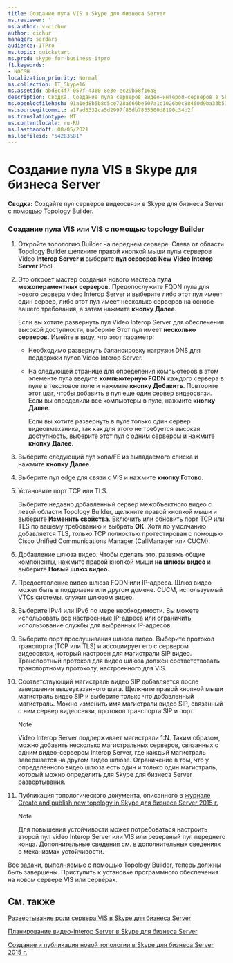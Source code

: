 ```yaml
---
title: Создание пула VIS в Skype для бизнеса Server
ms.reviewer: ''
ms.author: v-cichur
author: cichur
manager: serdars
audience: ITPro
ms.topic: quickstart
ms.prod: skype-for-business-itpro
f1.keywords:
- NOCSH
localization_priority: Normal
ms.collection: IT_Skype16
ms.assetid: abd8c4f7-057f-4360-8e3e-ec29b58f16a8
description: Сводка. Создание пула серверов видео-интероп-серверов в Skype для бизнеса Server с помощью topology Builder.
ms.openlocfilehash: 91a1ed8b5b8d5ce728a666be507a1c1026b0c88460d9ba33b519f1f3d3825aa8
ms.sourcegitcommit: a17ad3332ca5d2997f85db7835500d8190c34b2f
ms.translationtype: MT
ms.contentlocale: ru-RU
ms.lasthandoff: 08/05/2021
ms.locfileid: "54283581"
---
```

# <a name="create-a-vis-pool-in-skype-for-business-server"></a>Создание пула VIS в Skype для бизнеса Server
 
**Сводка:** Создайте пул серверов видеосвязи в Skype для бизнеса Server с помощью Topology Builder.
  
### <a name="create-a-vis-or-vis-pool-using-topology-builder"></a>Создание пула VIS или VIS с помощью topology Builder

1. Откройте топологию Builder на переднем сервере. Слева от области Topology Builder щелкните правой кнопкой мыши пулы серверов Video **Interop Server и** выберите **пул серверов New Video Interop Server** Pool . 
    
2. Это откроет мастер создания нового мастера **пула межопераментных серверов.** Предопослужите FQDN пула для  нового сервера video  Interop Server и выберите либо этот пул имеет один сервер, либо этот пул имеет несколько серверов на основе вашего требования, а затем нажмите **кнопку Далее**.
    
    Если вы хотите развернуть пул Video Interop Server для обеспечения высокой доступности, выберите Этот пул имеет **несколько серверов.** Имейте в виду, что этот параметр: 
    
    - Необходимо развернуть балансировку нагрузки DNS для поддержки пулов Video Interop Server. 
    
   - На следующей странице  для определения компьютеров в этом элементе пула введите **компьютерную FQDN** каждого сервера в пуле в текстовое поле и нажмите **кнопку Добавить**. Повторите этот шаг, чтобы добавить в пул еще один сервер видеосвязи. Если вы определили все компьютеры в пуле, нажмите **кнопку Далее**.
    
     Если вы хотите развернуть в пуле только один сервер видеовмеханика, так как для этого не требуется высокая доступность, выберите этот пул с одним сервером и нажмите **кнопку Далее**. 
    
3. Выберите следующий пул хопа/FE из выпадаемого списка и нажмите **кнопку Далее**.
    
4. Выберите пул edge для связи с VIS и нажмите **кнопку Готово**.
    
5. Установите порт TCP или TLS.
    
    Выберите недавно добавленный сервер межобъектного видео с левой области Topology Builder, щелкните правой кнопкой мыши и выберите **Изменить свойства**. Включить или обновить порт TCP или TLS по вашему требованию и выбрать **ОК**. Хотя по умолчанию добавляется TLS, только TCP полностью протестирован с помощью Cisco Unified Communications Manager (CallManager или CUCM).
    
6. Добавление шлюза видео. Чтобы сделать это, развяжь общие компоненты, нажмите правой кнопкой мыши **на шлюзы видео** и выберите **Новый шлюз видео.**
    
7. Предоставление видео шлюза FQDN или IP-адреса. Шлюз видео может быть в поддомене или другом домене. CUCM, используемый VTCs системы, служит шлюзом видео.
    
8. Выберите IPv4 или IPv6 по мере необходимости. Вы можете использовать все настроенные IP-адреса или ограничить использование службы для выбранных IP-адресов.
    
9. Выберите порт прослушивания шлюза видео. Выберите протокол транспорта (TCP или TLS) и ассоциирует его с сервером видеосвязи, который настроен для магистрали SIP видео. Транспортный протокол для видео шлюза должен соответствовать транспортному протоколу, настроенного для VIS.
    
10. Соответствующий магистраль видео SIP добавляется после завершения вышеуказанного шага. Щелкните правой кнопкой мыши магистраль видео SIP и выберите только что добавленный магистраль. Можно изменить имя магистрали видео SIP, связанный с ним сервер видеосвязи, протокол транспорта SIP и порт. 
    
    > [!NOTE]
    >  Video Interop Server поддерживает магистрали 1:N. Таким образом, можно добавить несколько магистральных серверов, связанных с одним видео-сервером interop Server, где каждый магистраль завершается на другом видео шлюзе. Ограничение в том, что у определенного видео шлюза есть один и только один магистраль, который можно определить для Skype для бизнеса Server развертывания.
  
11. Публикация топологического документа, описанного в [журнале Create and publish new topology in Skype для бизнеса Server 2015 г.](../../deploy/install/create-and-publish-new-topology.md)
    
    > [!NOTE]
    > Для повышения устойчивости может потребоваться настроить второй пул video Interop Server или VIS или резервный пул переднего конца. Дополнительные [сведения см. в](../../plan-your-deployment/video-interop-server.md#resiliency) дополнительных сведениях о механизмах устойчивости.
  
Все задачи, выполняемые с помощью Topology Builder, теперь должны быть завершены. Приступить к установке программного обеспечения на новом сервере VIS или серверах.
## <a name="see-also"></a>См. также

[Развертывание роли сервера VIS в Skype для бизнеса Server](deploy-the-vis-server-role.md)

[Планирование видео-interop Server в Skype для бизнеса Server](../../plan-your-deployment/video-interop-server.md)
  
[Создание и публикация новой топологии в Skype для бизнеса Server 2015 г.](../../deploy/install/create-and-publish-new-topology.md)
